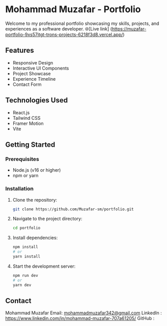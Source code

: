 # Mohammad Muzafar - Portfolio

Welcome to my professional portfolio showcasing my skills, projects, and experiences as a software developer.
🌐[Live link] (https://muzafar-portfolio-9xs57itgt-trons-projects-6218f3d8.vercel.app/)

## Features
- Responsive Design
- Interactive UI Components
- Project Showcase
- Experience Timeline
- Contact Form

## Technologies Used
- React.js
- Tailwind CSS
- Framer Motion
- Vite

## Getting Started

### Prerequisites
- Node.js (v16 or higher)
- npm or yarn

### Installation
1. Clone the repository:
   ```bash
   git clone https://github.com/Muzafar-sm/portfolio.git
   ```

2. Navigate to the project directory:
   ```bash
   cd portfolio
   ```
3. Install dependencies:
   ```bash
   npm install
   # or
   yarn install
   ```
4. Start the development server:
   ```bash
   npm run dev
   # or
   yarn dev
   ```
## Contact
Mohammad Muzafar 
Email: mohammadmuzafar342@gmail.com
LinkedIn : https://www.linkedin.com/in/mohammad-muzafar-707a61205/
GitHub :

